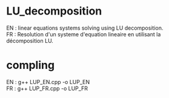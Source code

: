 # LU_decomposition
EN : linear equations systems solving using LU decomposition.<br/>
FR : Resolution d'un systeme d'equation lineaire en utilisant la décomposition LU.
# compling
EN : g++ LUP_EN.cpp -o LUP_EN <br/>
FR : g++ LUP_FR.cpp -o LUP_FR
